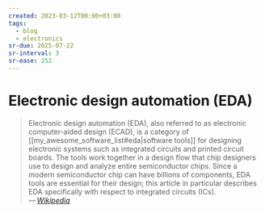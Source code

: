 ```yaml
---
created: 2023-03-12T00:00+03:00
tags:
  - blog
  - electronics
sr-due: 2025-07-22
sr-interval: 3
sr-ease: 252
---
```


# Electronic design automation (EDA)

> Electronic design automation (EDA), also referred to as electronic computer-aided design (ECAD), is a category of [[my_awesome_software_list#eda|software tools]] for designing electronic systems such as integrated circuits and printed circuit boards. The tools work together in a design flow that chip designers use to design and analyze entire semiconductor chips. Since a modern semiconductor chip can have billions of components, EDA tools are essential for their design; this article in particular describes EDA specifically with respect to integrated circuits (ICs).\
> — <cite>[Wikipedia](https://en.wikipedia.org/wiki/Electronic_design_automation)</cite>
